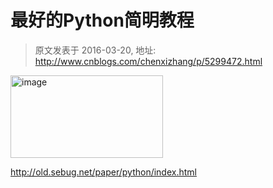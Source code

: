 # 最好的Python简明教程 
> 原文发表于 2016-03-20, 地址: http://www.cnblogs.com/chenxizhang/p/5299472.html 


<p><a href="http://images2015.cnblogs.com/blog/9072/201603/9072-20160320201657724-1270871814.png"><img title="image" border="0" alt="image" src="http://images2015.cnblogs.com/blog/9072/201603/9072-20160320202118959-283075757.png" width="244" height="132"></a></p> <p><a title="http://old.sebug.net/paper/python/index.html" href="http://old.sebug.net/paper/python/index.html">http://old.sebug.net/paper/python/index.html</a></p>